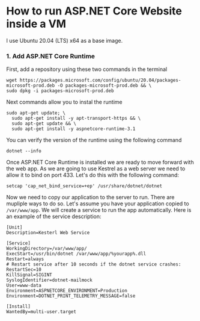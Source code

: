 # How to run ASP.NET Core Website inside a VM

I use Ubuntu 20.04 (LTS) x64 as a base image.

### 1. Add ASP.NET Core Runtime

First, add a repository using these two commands in the terminal
```
wget https://packages.microsoft.com/config/ubuntu/20.04/packages-microsoft-prod.deb -O packages-microsoft-prod.deb && \
sudo dpkg -i packages-microsoft-prod.deb
```
Next commands allow you to instal the runtime
```
sudo apt-get update; \
  sudo apt-get install -y apt-transport-https && \
  sudo apt-get update && \
  sudo apt-get install -y aspnetcore-runtime-3.1
```

You can verify the version of the runtime using the following command
```
dotnet --info
```

Once ASP.NET Core Runtime is installed we are ready to move forward with the web app.
As we are going to use Kestrel as a web server we need to allow it to bind on port 433. Let's do this with the following command:
```
setcap 'cap_net_bind_service=+ep' /usr/share/dotnet/dotnet
```

Now we need to copy our application to the server to run. There are mupliple ways to do so.
Let's assume you have your application copied to `/var/www/app`. We will create a service to run the app automatically.
Here is an example of the service description:
```
[Unit]
Description=Kesterl Web Service

[Service]
WorkingDirectory=/var/www/app/
ExecStart=/usr/bin/dotnet /var/www/app/%yourapp%.dll
Restart=always
# Restart service after 10 seconds if the dotnet service crashes:
RestartSec=10
KillSignal=SIGINT
SyslogIdentifier=dotnet-mailmock
User=www-data
Environment=ASPNETCORE_ENVIRONMENT=Production
Environment=DOTNET_PRINT_TELEMETRY_MESSAGE=false

[Install]
WantedBy=multi-user.target
```
